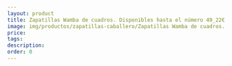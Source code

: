 ```yaml
---
layout: product
title: Zapatillas Wamba de cuadros. Disponibles hasta el número 49_22€
image: img/productos/zapatillas-caballero/Zapatillas Wamba de cuadros. Disponibles hasta el número 49_22€. A partir del 46_24€
price: 
tags: 
description: 
order: 0
---
```

